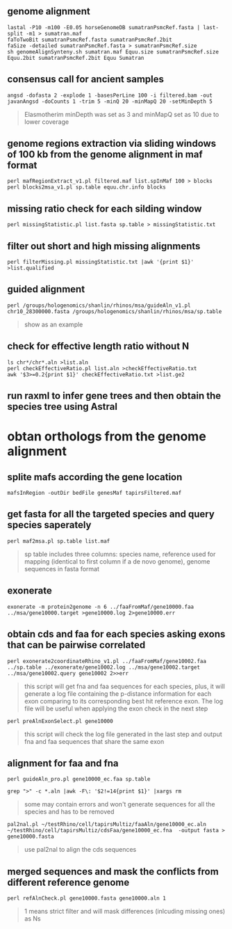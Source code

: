 ## genome alignment

```
lastal -P10 -m100 -E0.05 horseGenomeDB sumatranPsmcRef.fasta | last-split -m1 > sumatran.maf
faToTwoBit sumatranPsmcRef.fasta sumatranPsmcRef.2bit
faSize -detailed sumatranPsmcRef.fasta > sumatranPsmcRef.size
sh genomeAlignSynteny.sh sumatran.maf Equu.size sumatranPsmcRef.size Equu.2bit sumatranPsmcRef.2bit Equu Sumatran
```


## consensus call for ancient samples

    angsd -dofasta 2 -explode 1 -basesPerLine 100 -i filtered.bam -out javanAngsd -doCounts 1 -trim 5 -minQ 20 -minMapQ 20 -setMinDepth 5
> Elasmotherim minDepth was set as 3 and minMapQ set as 10 due to lower coverage

## genome regions extraction via sliding windows of 100 kb from the genome alignment in maf format

    perl mafRegionExtract_v1.pl filtered.maf list.spInMaf 100 > blocks
    perl blocks2msa_v1.pl sp.table equu.chr.info blocks

## missing ratio check for each silding window

    perl missingStatistic.pl list.fasta sp.table > missingStatistic.txt

## filter out short and high missing alignments    

    perl filterMissing.pl missingStatistic.txt |awk '{print $1}' >list.qualified
    
## guided alignment 
    
    perl /groups/hologenomics/shanlin/rhinos/msa/guideAln_v1.pl chr10_28300000.fasta /groups/hologenomics/shanlin/rhinos/msa/sp.table
> show as an example

## check for effective length ratio without N

    ls chr*/chr*.aln >list.aln
    perl checkEffectiveRatio.pl list.aln >checkEffectiveRatio.txt
    awk '$3>=0.2{print $1}' checkEffectiveRatio.txt >list.ge2

## run raxml to infer gene trees and then obtain the species tree using Astral





# obtan orthologs from the genome alignment

## splite mafs according the gene location 

    mafsInRegion -outDir bedFile genesMaf tapirsFiltered.maf
    
## get fasta for all the targeted species and query species saperately

    perl maf2msa.pl sp.table list.maf

> sp table includes three columns: species name, reference used for mapping (identical to first column if a de novo genome), genome sequences in fasta format


## exonerate 

    exonerate -m protein2genome -n 6 ../faaFromMaf/gene10000.faa ../msa/gene10000.target >gene10000.log 2>gene10000.err

## obtain cds and faa for each species asking exons that can be pairwise correlated

    perl exonerate2coordinateRhino_v1.pl ../faaFromMaf/gene10002.faa ../sp.table ../exonerate/gene10002.log ../msa/gene10002.target ../msa/gene10002.query gene10002 2>>err
> this script will get fna and faa sequences for each species, plus, it will generate a log file containing the p-distance information for each exon comparing to its corresponding best hit reference exon. The log file will be useful when applying the exon check in the next step

    perl preAlnExonSelect.pl gene10000
> this script will check the log file generated in the last step and output fna and faa sequences that share the same exon

## alignment for faa and fna

    perl guideAln_pro.pl gene10000_ec.faa sp.table
    
    grep ">" -c *.aln |awk -F\: '$2!=14{print $1}' |xargs rm
> some may contain errors and won't generate sequences for all the species and has to be removed

    pal2nal.pl ~/testRhino/cell/tapirsMultiz/faaAln/gene10000_ec.aln ~/testRhino/cell/tapirsMultiz/cdsFaa/gene10000_ec.fna  -output fasta > gene10000.fasta
> use pal2nal to align the cds sequences

## merged sequences and mask the conflicts from different reference genome

    perl refAlnCheck.pl gene10000.fasta gene10000.aln 1
> 1 means strict filter and will mask differences (inlcuding missing ones) as Ns

